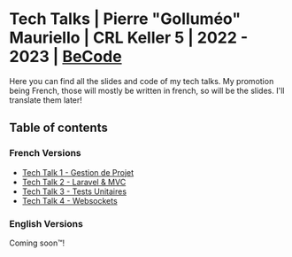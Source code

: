 # Tech Talks | Pierre "Golluméo" Mauriello | CRL Keller 5 | 2022 - 2023 | [BeCode](https://becode.org)

Here you can find all the slides and code of my tech talks. My promotion being French, those will mostly be written in french, so will be the slides. 
I'll translate them later!

## Table of contents
### French Versions

- [Tech Talk 1 - Gestion de Projet](#)
- [Tech Talk 2 - Laravel & MVC](#)
- [Tech Talk 3 - Tests Unitaires](https://github.com/gollumeo/techtalks/tree/main/test-unitaires)
- [Tech Talk 4 - Websockets](#) 

### English Versions

Coming soon&trade;!